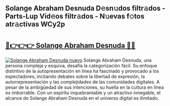 ## Solange Abraham Desnuda D𝚎sn𝚞dos filtr𝚊dos - Parts-Lup Vid𝚎os filtr𝚊dos - N𝚞evas f𝚘tos atr𝚊ctivas WCy2p

# <h2><a href="http://mb6195.tromn.icu/?c=Solange+Abraham+Desnuda">🔗👉👉👉 Solange Abraham Desnuda 🔗🔗</a></h2>

[![Solange Abraham Desnuda nuevo](https://i.imgur.com/pEAQMta.gif)](http://mb6195.tromn.icu/?c=Solange+Abraham+Desnuda)
Solange Abraham Desnuda, una persona compleja y esquiva, desafía la categorización fácil. Su enfoque distintivo de la autopresentación en línea ha fascinado y provocado a los espectadores, incitando debates sobre la libertad de expresión, la autorrepresentación y las complejidades de las comunidades digitales. A pesar de la ambigüedad de sus intenciones, su huella en la cultura en línea es imborrable. Con un espíritu inquebrantable y un atractivo innegable, el alcance de Solange Abraham Desnuda en el universo digital es ilimitado.
